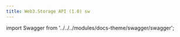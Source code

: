 ```yaml
---
title: Web3.Storage API (1.0) sw
---
```


import Swagger from '../../../modules/docs-theme/swagger/swagger';

<Swagger url="/schema.yml" />
